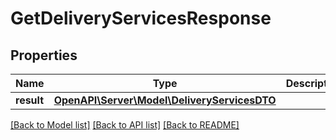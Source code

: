 # GetDeliveryServicesResponse

## Properties
Name | Type | Description | Notes
------------ | ------------- | ------------- | -------------
**result** | [**OpenAPI\Server\Model\DeliveryServicesDTO**](DeliveryServicesDTO.md) |  | [optional] 

[[Back to Model list]](../README.md#documentation-for-models) [[Back to API list]](../README.md#documentation-for-api-endpoints) [[Back to README]](../README.md)


